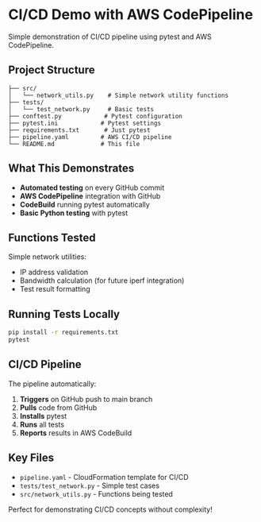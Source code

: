 # CI/CD Demo with AWS CodePipeline

Simple demonstration of CI/CD pipeline using pytest and AWS CodePipeline.

## Project Structure

```
├── src/
│   └── network_utils.py    # Simple network utility functions
├── tests/
│   └── test_network.py     # Basic tests
├── conftest.py            # Pytest configuration
├── pytest.ini            # Pytest settings
├── requirements.txt       # Just pytest
├── pipeline.yaml         # AWS CI/CD pipeline
└── README.md             # This file
```

## What This Demonstrates

- **Automated testing** on every GitHub commit
- **AWS CodePipeline** integration with GitHub
- **CodeBuild** running pytest automatically
- **Basic Python testing** with pytest

## Functions Tested

Simple network utilities:
- IP address validation
- Bandwidth calculation (for future iperf integration)
- Test result formatting

## Running Tests Locally

```bash
pip install -r requirements.txt
pytest
```

## CI/CD Pipeline

The pipeline automatically:
1. **Triggers** on GitHub push to main branch
2. **Pulls** code from GitHub
3. **Installs** pytest
4. **Runs** all tests
5. **Reports** results in AWS CodeBuild

## Key Files

- `pipeline.yaml` - CloudFormation template for CI/CD
- `tests/test_network.py` - Simple test cases
- `src/network_utils.py` - Functions being tested

Perfect for demonstrating CI/CD concepts without complexity!